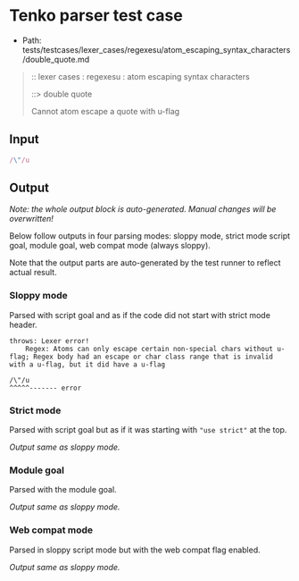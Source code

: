 # Tenko parser test case

- Path: tests/testcases/lexer_cases/regexesu/atom_escaping_syntax_characters/double_quote.md

> :: lexer cases : regexesu : atom escaping syntax characters
>
> ::> double quote
>
> Cannot atom escape a quote with u-flag

## Input

`````js
/\"/u
`````

## Output

_Note: the whole output block is auto-generated. Manual changes will be overwritten!_

Below follow outputs in four parsing modes: sloppy mode, strict mode script goal, module goal, web compat mode (always sloppy).

Note that the output parts are auto-generated by the test runner to reflect actual result.

### Sloppy mode

Parsed with script goal and as if the code did not start with strict mode header.

`````
throws: Lexer error!
    Regex: Atoms can only escape certain non-special chars without u-flag; Regex body had an escape or char class range that is invalid with a u-flag, but it did have a u-flag

/\"/u
^^^^^------- error
`````

### Strict mode

Parsed with script goal but as if it was starting with `"use strict"` at the top.

_Output same as sloppy mode._

### Module goal

Parsed with the module goal.

_Output same as sloppy mode._

### Web compat mode

Parsed in sloppy script mode but with the web compat flag enabled.

_Output same as sloppy mode._
